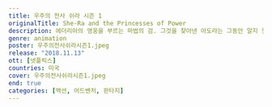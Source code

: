 ```yaml
---
title: 우주의 전사 쉬라 시즌 1
originalTitle: She-Ra and the Princesses of Power
description: 에더리아의 영웅을 부르는 마법의 검. 그것을 찾아낸 아도라는 그동안 알지 못했던 자신을 발견한다. 독립군의 일원이 된 그녀, 악당 호르드는 물론 단짝과도 적이 된다.
genre: animation
poster: 우주의전사쉬라시즌1.jpeg
release: "2018.11.13"
ott: [넷플릭스]
countries: 미국
cover: 우주의전사쉬라시즌1.jpeg
end: true
categories: [액션, 어드벤처, 판타지]
---
```

